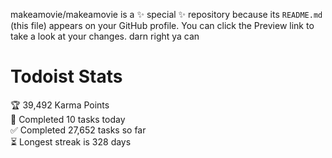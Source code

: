 makeamovie/makeamovie is a ✨ special ✨ repository because its `README.md` (this file) appears on your GitHub profile.
You can click the Preview link to take a look at your changes. darn right ya can

# Todoist Stats

<!-- TODO-IST:START -->
🏆  39,492 Karma Points           
🌸  Completed 10 tasks today           
✅  Completed 27,652 tasks so far           
⏳  Longest streak is 328 days
<!-- TODO-IST:END -->